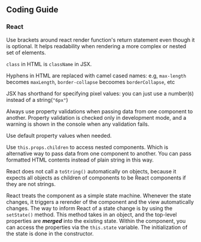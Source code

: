 ## Coding Guide

### React

Use brackets around react render function's return statement even though it is optional. It helps readability when rendering a more complex or nested set of elements.

`class` in HTML is `className` in JSX.

Hyphens in HTML are replaced with camel cased names: e.g, `max-length` becomes `maxLength`, `border-collapse` becoomes `borderCollapse`, etc

JSX has shorthand for specifying pixel values: you can just use a number(`6`) instead of a string(`"6px"`)

Always use property validations when passing data from one component to another. Property validation is checked only in development mode, and a warning is shown in the console when any validation fails.

Use default property values when needed.

Use `this.props.children` to access nested components. Which is alternative way to pass data from one component to another. You can pass formatted HTML contents instead of plain string in this way.

React does not call a `toString()` automatically on objects, because it expects all objects as children of components to be React components if they are not strings.

React treats the component as a simple state machine. Whenever the state changes, it triggers a rerender of the component and the view automatically changes. The way to inform React of a state change is by using the `setState()` method. This method takes in an object, and the top-level properties are ***merged*** into the existing state. Within the component, you can access the properties via the `this.state` variable. The initialization of the state is done in the constructor.